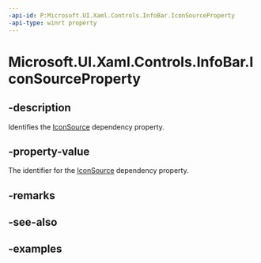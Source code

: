 ```yaml
---
-api-id: P:Microsoft.UI.Xaml.Controls.InfoBar.IconSourceProperty
-api-type: winrt property
---
```


# Microsoft.UI.Xaml.Controls.InfoBar.IconSourceProperty

<!--
public static Windows.UI.Xaml.DependencyProperty IconSourceProperty { get; }
-->


## -description
Identifies the [IconSource](infobar_iconsource.md) dependency property.

## -property-value
The identifier for the [IconSource](infobar_iconsource.md) dependency property.

## -remarks

## -see-also

## -examples



